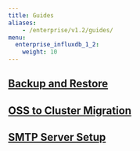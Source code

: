 ```yaml
---
title: Guides
aliases:
    - /enterprise/v1.2/guides/
menu:
  enterprise_influxdb_1_2:
    weight: 10
---
```


## [Backup and Restore](/enterprise_influxdb/v1.2/guides/backup-and-restore/)
## [OSS to Cluster Migration](/enterprise_influxdb/v1.2/guides/migration/)
## [SMTP Server Setup](/enterprise_influxdb/v1.2/guides/smtp-server/)

